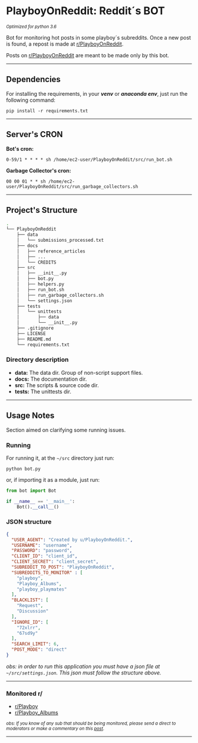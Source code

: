 # PlayboyOnReddit: Reddit´s BOT

<small>_Optimized for python 3.6_</small>

Bot for monitoring hot posts in some playboy´s subreddits. 
Once a new post is found, a repost is made at 
[r/PlayboyOnReddit](https://www.reddit.com/r/playboyonreddit/).

Posts on [r/PlayboyOnReddit](https://www.reddit.com/r/PlayboyOnReddit/) are
 meant to be made only by this bot. 

----------------------

## Dependencies

For installing the requirements, in your ___venv___ or ___anaconda env___, 
just run the following command:

```shell script
pip install -r requirements.txt
```

----------------

## Server's CRON

__Bot's cron:__
```shell script
0-59/1 * * * * sh /home/ec2-user/PlayboyOnReddit/src/run_bot.sh
```

__Garbage Collector's cron:__
```shell script
00 00 01 * * sh /home/ec2-user/PlayboyOnReddit/src/run_garbage_collectors.sh
```

----------------

## Project's Structure

```bash 
.
└── PlayboyOnReddit
    ├── data
    │   └── submissions_processed.txt
    ├── docs
    │   ├── reference_articles
    │   ├── ...
    │   └── CREDITS
    ├── src
    │   ├── __init__.py
    │   ├── bot.py
    │   ├── helpers.py
    │   ├── run_bot.sh
    │   ├── run_garbage_collectors.sh
    │   └── settings.json
    ├── tests
    │   └── unittests
    │       ├── data
    │       └── __init__.py
    ├── .gitignore
    ├── LICENSE
    ├── README.md
    └── requirements.txt
```

### Directory description

- __data:__ The data dir. Group of non-script support files.
- __docs:__ The documentation dir.
- __src:__ The scripts & source code dir.
- __tests:__ The unittests dir.

-----------------------

## Usage Notes

Section aimed on clarifying some running issues.

### Running

For running it, at the `~/src` directory just run:

```shell script
python bot.py
``` 

or, if importing it as a module, just run:
````python
from bot import Bot

if __name__ == '__main__':
    Bot().__call__()
````

### JSON structure

````json
{
  "USER_AGENT": "Created by u/PlayboyOnReddit.",
  "USERNAME": "username",
  "PASSWORD": "password",
  "CLIENT_ID": "client_id",
  "CLIENT_SECRET": "client_secret",
  "SUBREDDIT_TO_POST": "PlayboyOnReddit",
  "SUBREDDITS_TO_MONITOR" : [
    "playboy",
    "Playboy_Albums",
    "playboy_playmates"
  ],
  "BLACKLIST": [
    "Request",
    "Discussion"
  ],
  "IGNORE_ID": [
    "72xlrr",
    "67sd9y"
  ],
  "SEARCH_LIMIT": 6,
  "POST_MODE": "direct"
}
````

_obs: in order to run this application you must have a json file at `~/src/settings.json`. This json must follow the structure above._

---------------

### Monitored r/

- [r/Playboy](https://www.reddit.com/r/playboy)
- [r/Playboy_Albums](https://www.reddit.com/r/playboy_albums)

<small>_obs: If you know of any sub that should be being monitored, 
please send a direct to moderators or make a commentary on this_ 
[_post_](https://www.reddit.com/r/PlayboyOnReddit/comments/flh4i0/whats_rplayboyonreddit/). </small>

---------------
